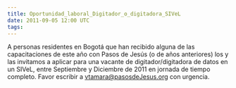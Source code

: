 ```yaml
---
title: Oportunidad_laboral_Digitador_o_digitadora_SIVeL
date: 2011-09-05 12:00 UTC
tags:
---
```

A personas residentes en Bogotá que han recibido alguna de las capacitaciones de este año con Pasos de Jesús (o de años anteriores) los y las invitamos a aplicar para una vacante de digitador/digitadora de datos en un SIVeL, entre Septiembre y Diciembre de 2011 en jornada de tiempo completo.   Favor escribir a vtamara@pasosdeJesus.org con urgencia.
